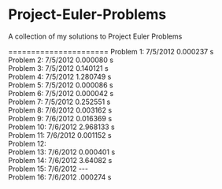 Project-Euler-Problems
======================

A collection of my solutions to Project Euler Problems

======================
Problem 1:  7/5/2012  0.000237 s<br />
Problem 2:  7/5/2012  0.000080 s<br />
Problem 3:  7/5/2012  0.140121 s<br />
Problem 4:  7/5/2012  1.280749 s<br />
Problem 5:  7/5/2012  0.000086 s<br />
Problem 6:  7/5/2012  0.000042 s<br />
Problem 7:  7/5/2012  0.252551 s<br />
Problem 8:  7/6/2012  0.003162 s<br />
Problem 9:  7/6/2012  0.016369 s<br />
Problem 10:  7/6/2012  2.968133 s<br />
Problem 11:  7/6/2012  0.001152 s<br />
Problem 12: <br />
Problem 13:  7/6/2012  0.000401 s<br />
Problem 14:  7/6/2012  3.64082 s<br />
Problem 15:  7/6/2012  ---<br />
Problem 16:  7/6/2012  .000274 s<br />

